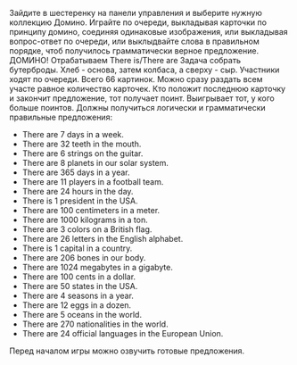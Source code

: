 Зайдите в шестеренку на панели управления и выберите нужную коллекцию Домино. Играйте по очереди, выкладывая карточки по принципу домино, соединяя одинаковые изображения, или выкладывая вопрос-ответ по очереди,
или выклыдвайте слова в правильном порядке, чтоб получилось грамматически верное предложение.
ДОМИНО! Отрабатываем There is/There are
Задача собрать бутерброды. Хлеб - основа, затем колбаса, а сверху - сыр. Участники ходят по очереди. Всего 66 картинок. Можно сразу раздать всем участе равное количество карточек. Кто положит последнюю карточку и закончит предложение, тот получает поинт. Выигрывает тот, у кого больше поинтов.  Должны получиться логически и грамматически правильные предложения:

- There are 7 days in a week.
- There are 32 teeth in the mouth.
- There are 6 strings on the guitar.
- There are 8 planets in our solar system.
- There are 365 days in a year.
- There are 11 players in a football team.
- There are 24 hours in the day.
- There is 1 president in the USA.
- There are 100 centimeters in a meter.
- There are 1000 kilograms in a ton.
- There are 3 colors on a British flag.
- There are 26 letters in the English alphabet.
- There is 1 capital in a country.
- There are 206 bones in our body.
- There are 1024 megabytes in a gigabyte.
- There are 100 cents in a dollar.
- There are 50 states in the USA.
- There are 4 seasons in a year.
- There are 12 eggs in a dozen.
- There are 5 oceans in the world.
- There are 270 nationalities in the world.
- There are 24 official languages in the European Union.

Перед началом игры можно озвучить готовые предложения.
